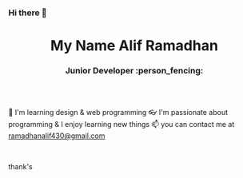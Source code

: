 ### Hi there 👋

<h1 align="center">My Name Alif Ramadhan</h1>
<h3 align="center">Junior Developer :person_fencing:</h3>

<br><br>

🔭 I'm learning design & web programming
👓 I'm passionate about programming & I enjoy learning new things
📫 you can contact me at ramadhanalif430@gmail.com
  
<br>

thank's
  
<!--
**NeoBitose/NeoBitose** is a ✨ _special_ ✨ repository because its `README.md` (this file) appears on your GitHub profile.

Here are some ideas to get you started:

- 🔭 I’m currently working on ...
- 🌱 I’m currently learning ...
- 👯 I’m looking to collaborate on ...
- 🤔 I’m looking for help with ...
- 💬 Ask me about ...
- 📫 How to reach me: ...
- 😄 Pronouns: ...
- ⚡ Fun fact: ...
-->
